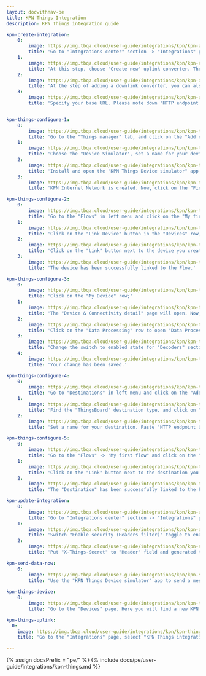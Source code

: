 ```yaml
---
layout: docwithnav-pe
title: KPN Things Integration
description: KPN Things integration guide

kpn-create-integration:
    0:
        image: https://img.tbqa.cloud/user-guide/integrations/kpn/kpn-add-integration-1-pe.png
        title: 'Go to "Integrations center" section -> "Integrations" page and click "plus" button to create new integration. Select type "KPN Things". Click "Next";'
    1:
        image: https://img.tbqa.cloud/user-guide/integrations/kpn/kpn-add-integration-2-pe.png
        title: 'At this step, choose "Create new" uplink converter. The new converter will contain necessary code to convert incoming data and click "Next";'
    2:
        image: https://img.tbqa.cloud/user-guide/integrations/kpn/kpn-add-integration-3-pe.png
        title: 'At the step of adding a downlink converter, you can also select a previously created or create a new downlink converter. But for now, leave the "Downlink data converter" field empty. Click "Skip";'
    3:
        image: https://img.tbqa.cloud/user-guide/integrations/kpn/kpn-add-integration-4-pe.png
        title: 'Specify your base URL. Please note down "HTTP endpoint URL" we will use this value later. Then, click the "Add" button. KPN Things integration is created.'


kpn-things-configure-1:
    0:
        image: https://img.tbqa.cloud/user-guide/integrations/kpn/kpn-things-configure-1-pe.png
        title: 'Go to the "Things manager" tab, and click on the "Add new device";'
    1:
        image: https://img.tbqa.cloud/user-guide/integrations/kpn/kpn-things-configure-2-pe.png
        title: 'Choose the "Device Simulator", set a name for your device, and click on the "Add device" button;'
    2:
        image: https://img.tbqa.cloud/user-guide/integrations/kpn/kpn-things-configure-3-pe.png
        title: 'Install and open the "KPN Things Device simulator" app on your phone. Follow the instructions on your phone to scan this QR code. Then, click on the "Add Network Info" button;'
    3:
        image: https://img.tbqa.cloud/user-guide/integrations/kpn/kpn-things-configure-4-pe.png
        title: 'KPN Internet Network is created. Now, click on the "Finish" button.'

kpn-things-configure-2:
    0:
        image: https://img.tbqa.cloud/user-guide/integrations/kpn/kpn-things-configure-5-pe.png
        title: 'Go to the "Flows" in left menu and click on the "My first flow" row;'
    1:
        image: https://img.tbqa.cloud/user-guide/integrations/kpn/kpn-things-configure-6-pe.png
        title: 'Click on the "Link Device" button in the "Devices" row;'
    2:
        image: https://img.tbqa.cloud/user-guide/integrations/kpn/kpn-things-configure-7-pe.png
        title: 'Click on the "Link" button next to the device you created earlier;'
    3:
        image: https://img.tbqa.cloud/user-guide/integrations/kpn/kpn-things-configure-8-pe.png
        title: 'The device has been successfully linked to the Flow.'

kpn-things-configure-3:
    0:
        image: https://img.tbqa.cloud/user-guide/integrations/kpn/kpn-things-configure-9-pe.png
        title: 'Click on the "My Device" row;'
    1:
        image: https://img.tbqa.cloud/user-guide/integrations/kpn/kpn-things-configure-10-pe.png
        title: 'The "Device & Connectivity detail" page will open. Now, go to the "Flows" tab, and click on "My first flow" row;'
    2:
        image: https://img.tbqa.cloud/user-guide/integrations/kpn/kpn-things-configure-11-pe.png
        title: 'Click on the "Data Processing" row to open "Data Processing details" page;'
    3:
        image: https://img.tbqa.cloud/user-guide/integrations/kpn/kpn-things-configure-12-pe.png
        title: 'Change the switch to enabled state for "Decoders" section;'
    4:
        image: https://img.tbqa.cloud/user-guide/integrations/kpn/kpn-things-configure-13-pe.png
        title: 'Your change has been saved.'

kpn-things-configure-4:
    0:
        image: https://img.tbqa.cloud/user-guide/integrations/kpn/kpn-things-configure-14-pe.png
        title: 'Go to "Destinations" in left menu and click on the "Add new Destination" button;'
    1:
        image: https://img.tbqa.cloud/user-guide/integrations/kpn/kpn-things-configure-15-pe.png
        title: 'Find the "ThingsBoard" destination type, and click on "Choose ThingsBoard" button;'
    2:
        image: https://img.tbqa.cloud/user-guide/integrations/kpn/kpn-things-configure-16-pe.png
        title: 'Set a name for your destination. Paste "HTTP endpoint URL" from ThingsBoard integration page to "HTTP endpoint URL" field. Now, click on the "Generate" button, and save generated value. We will use it on ThingsBoard. Finally, click on the "Add ThingsBoard Destination" button.'

kpn-things-configure-5:
    0:
        image: https://img.tbqa.cloud/user-guide/integrations/kpn/kpn-things-configure-17-pe.png
        title: 'Go to the "Flows" -> "My first flow" and click on the "Link Destination" button in the "Destinations" row;'
    1:
        image: https://img.tbqa.cloud/user-guide/integrations/kpn/kpn-things-configure-18-pe.png
        title: 'Click on the "Link" button next to the destination you created earlier;'
    2:
        image: https://img.tbqa.cloud/user-guide/integrations/kpn/kpn-things-configure-19-pe.png
        title: 'The "Destination" has been successfully linked to the Flow.'

kpn-update-integration:
    0:
        image: https://img.tbqa.cloud/user-guide/integrations/kpn/kpn-add-integration-5-pe.png
        title: 'Go to "Integrations center" section -> "Integrations" page and click on the integration you created earlier. Click on "Edit" button to enter edit mode.'
    1:
        image: https://img.tbqa.cloud/user-guide/integrations/kpn/kpn-add-integration-6-pe.png
        title: 'Switch "Enable security (Headers filter)" toggle to enabled state and click "Add" button in "Headers filter" section.'
    2:
        image: https://img.tbqa.cloud/user-guide/integrations/kpn/kpn-add-integration-7-pe.png
        title: 'Put "X-Things-Secret" to "Header" field and generated token to "Value" field. Finally, apply changes.'

kpn-send-data-now:
    0:
        image: https://img.tbqa.cloud/user-guide/integrations/kpn/kpn-send-data-now.png
        title: 'Use the "KPN Things Device simulator" app to send a message with the data to the ThingsBoard. Click the "Send data now" button.'
    
kpn-things-device:
    0:
        image: https://img.tbqa.cloud/user-guide/integrations/kpn/kpn-things-device-1-pe.png
        title: 'Go to the "Devices" page. Here you will find a new KPN Device and information about it as well as the telemetry that we sent to the device.'

kpn-things-uplink:
  0:
    image: https://img.tbqa.cloud/user-guide/integrations/kpn/kpn-things-uplink-1-pe.png
    title: 'Go to the "Integrations" page, select "KPN Things integration" and navigate to the "Events" tab. There you&#39;ll see the message consumed by the KPN Things integration.'

---
```

{% assign docsPrefix = "pe/" %}
{% include docs/pe/user-guide/integrations/kpn-things.md %}